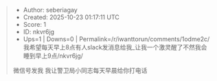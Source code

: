 > - Author: seberiagay
> - Created: 2025-10-23 01:17:11 UTC
> - Score: 1
> - ID: nkvr6jg
> - Ups=1 | Downs=0 | Permalink=/r/iwanttorun/comments/1odme2c/我希望每天早上8点有人slack发消息给我_让我一个激灵醒了不然我会睡到早上9点/nkvr6jg/
>
> 微信号发我 我让警卫局小同志每天早晨给你打电话
